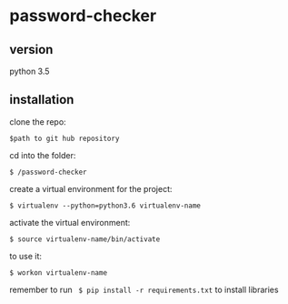 # password-checker

## version
python 3.5

## installation
clone the repo:
```
$path to git hub repository

```

cd into the folder:
```
$ /password-checker
```


create a virtual environment for the project:
```
$ virtualenv --python=python3.6 virtualenv-name
```

activate the virtual environment:
```
$ source virtualenv-name/bin/activate
```



to use it:
```
$ workon virtualenv-name
```

remember to run ``` $ pip install -r requirements.txt``` to install libraries
